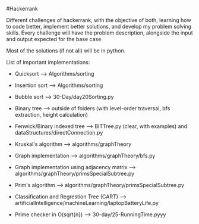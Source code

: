 #Hackerrank

Different challenges of hackerrank, with the objective of both, learning how to code better, implement better solutions, and develop my problem solving skills. Every challenge will have the problem description, alongside the input and output expected for the base case

Most of the solutions (if not all) will be in python.

List of important implementations:

* Quicksort --> Algorithms/sorting

* Insertion sort --> Algorithms/sorting

* Bubble sort --> 30-Day/day20Sorting.py

* Binary tree --> outside of folders (with level-order traversal, bfs extraction, height calculation)

* Fenwick/Binary indexed tree --> BITTree.py (clear, with examples) and dataStructures/directConnection.py

* Kruskal's algorithm --> algorithms/graphTheory

* Graph implementation --> algorithms/graphTheory/bfs.py

* Graph implementation using adjacency matrix --> algorithms/graphTheory/primsSpecialSubtree.py

* Prim's algorithm --> algorithms/graphTheory/primsSpecialSubtree.py

* Classification and Regrestion Tree (CART) --> artificialIntelligence/machineLearning/laptopBatteryLife.py 

* Prime checker in O(sqrt{n}) --> 30-day/25-RunningTime.pyyy
